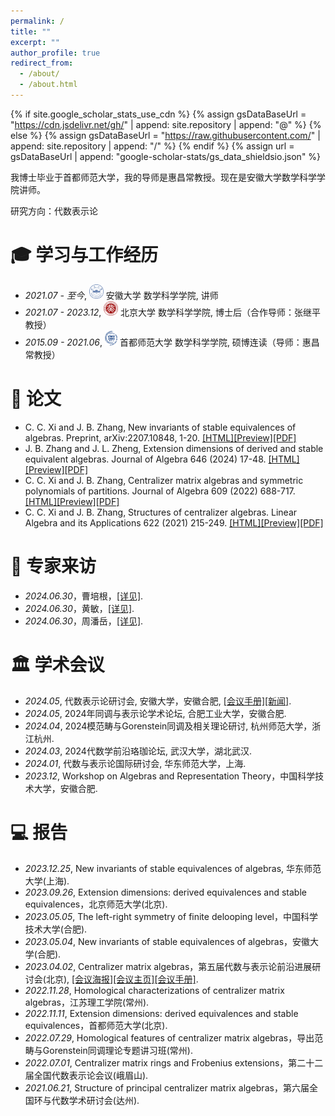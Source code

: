 ```yaml
---
permalink: /
title: ""
excerpt: ""
author_profile: true
redirect_from: 
  - /about/
  - /about.html
---
```


{% if site.google_scholar_stats_use_cdn %}
{% assign gsDataBaseUrl = "https://cdn.jsdelivr.net/gh/" | append: site.repository | append: "@" %}
{% else %}
{% assign gsDataBaseUrl = "https://raw.githubusercontent.com/" | append: site.repository | append: "/" %}
{% endif %}
{% assign url = gsDataBaseUrl | append: "google-scholar-stats/gs_data_shieldsio.json" %}

<span class='anchor' id='about-me'></span>

我博士毕业于首都师范大学，我的导师是惠昌常教授。现在是安徽大学数学科学学院讲师。

研究方向：代数表示论


<span class='anchor' id='-xl'></span>

# 🎓 学习与工作经历
- *2021.07 - 至今*, <a href="https://www.ahu.edu.cn/"><img class="svg" src="/images/ahu_logo.png" width="23pt"></a> 安徽大学 数学科学学院, 讲师
- *2021.07 - 2023.12*, <a href="https://www.pku.edu.cn/"><img class="svg" src="/images/pku_logo.png" width="23pt"></a> 北京大学 数学科学学院, 博士后（合作导师：张继平教授）
- *2015.09 - 2021.06*, <a href="https://www.cnu.edu.cn/"><img class="svg" src="/images/cnu_logo.png" width="20pt"></a> 首都师范大学 数学科学学院, 硕博连读（导师：惠昌常教授）
 
<span class='anchor' id='-xslw'></span>

# 📝 论文
- C. C. Xi and J. B. Zhang, New invariants of stable equivalences of algebras. Preprint, arXiv:2207.10848, 1-20.
[[HTML]](https://arxiv.org/abs/2207.10848)[[Preview]](https://github.com/ZhangJinBi/zhangjinbi.github.io/blob/main/pdf/04.pdf)[[PDF]](/pdf/04.pdf)
- J. B. Zhang and J. L. Zheng, Extension dimensions of derived and stable equivalent algebras. Journal of Algebra 646 (2024) 17-48.
[[HTML]](https://doi.org/10.1016/j.jalgebra.2024.01.035)[[Preview]](https://github.com/ZhangJinBi/zhangjinbi.github.io/blob/main/pdf/03.pdf)[[PDF]](/pdf/03.pdf)
- C. C. Xi and J. B. Zhang, Centralizer matrix algebras and symmetric polynomials of partitions. Journal of 
Algebra 609 (2022) 688-717.
[[HTML]](https://doi.org/10.1016/j.jalgebra.2022.06.037)[[Preview]](https://github.com/ZhangJinBi/zhangjinbi.github.io/blob/main/pdf/02.pdf)[[PDF]](/pdf/02.pdf)
- C. C. Xi and J. B. Zhang, Structures of centralizer algebras. Linear Algebra and its Applications 622 (2021) 215-249.
[[HTML]](https://doi.org/10.1016/j.laa.2021.03.034)[[Preview]](https://github.com/ZhangJinBi/zhangjinbi.github.io/blob/main/pdf/01.pdf)[[PDF]](/pdf/01.pdf)

<span class='anchor' id='-zjlf'></span>

# 💬 专家来访
- *2024.06.30*，曹培根，[[详见]](/pdf/20240630-报告海报-曹培根.pdf).
- *2024.06.30*，黄敏，[[详见]](/pdf/20240630-报告海报-黄敏.pdf).
- *2024.06.30*，周潘岳，[[详见]](/pdf/20240630-报告海报-周潘岳.pdf).

<span class='anchor' id='-xshy'></span>

# 🏛️ 学术会议
- *2024.05*, 代数表示论研讨会, 安徽大学，安徽合肥, [[会议手册]](/pdf/20240517-代数表示论研讨会-会议手册)[[新闻]](https://math.ahu.edu.cn/2024/0522/c10804a340700/page.htm).
- *2024.05*, 2024年同调与表示论学术论坛, 合肥工业大学，安徽合肥.
- *2024.04*, 2024模范畴与Gorenstein同调及相关理论研讨, 杭州师范大学，浙江杭州.
- *2024.03*, 2024代数学前沿珞珈论坛, 武汉大学，湖北武汉.
- *2024.01*, 代数与表示论国际研讨会, 华东师范大学，上海.
- *2023.12*, Workshop on Algebras and Representation Theory，中国科学技术大学，安徽合肥.

<span class='anchor' id='-bg'></span>

# 💻 报告
- *2023.12.25*, New invariants of stable equivalences of algebras, 华东师范大学(上海).
- *2023.09.26*, Extension dimensions: derived equivalences and stable equivalences，北京师范大学(北京).
- *2023.05.05*, The left-right symmetry of finite delooping level，中国科学技术大学(合肥).
- *2023.05.04*, New invariants of stable equivalences of algebras，安徽大学(合肥).
- *2023.04.02*, Centralizer matrix algebras，第五届代数与表示论前沿进展研讨会(北京), [[会议海报]](https://www.wemath.cn/conference/index.php?id=rep5)[[会议主页]](https://www.wemath.cn/conference/schedule.php?id=rep5)[[会议手册]](https://math.cnu.edu.cn/docs/2023-04/30a27ad4ff904ff09ada4e08f70ba69a.pdf).
- *2022.11.28*, Homological characterizations of centralizer matrix algebras，江苏理工学院(常州).
- *2022.11.11*, Extension dimensions: derived equivalences and stable equivalences，首都师范大学(北京).
- *2022.07.29*, Homological features of centralizer matrix algebras，导出范畴与Gorenstein同调理论专题讲习班(常州).
- *2022.07.01*, Centralizer matrix rings and Frobenius extensions，第二十二届全国代数表示论会议(峨眉山).
- *2021.06.21*, Structure of principal centralizer matrix algebras，第六届全国环与代数学术研讨会(达州).

